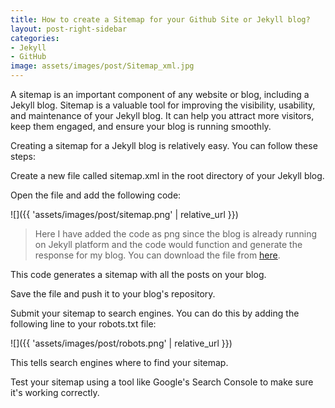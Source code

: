 ```yaml
---
title: How to create a Sitemap for your Github Site or Jekyll blog?
layout: post-right-sidebar
categories:
- Jekyll
- GitHub
image: assets/images/post/Sitemap_xml.jpg
---
```


A sitemap is an important component of any website or blog, including a Jekyll blog.  Sitemap is a valuable tool for improving the visibility, usability, and maintenance of your Jekyll blog. It can help you attract more visitors, keep them engaged, and ensure your blog is running smoothly.

Creating a sitemap for a Jekyll blog is relatively easy. You can follow these steps:

Create a new file called sitemap.xml in the root directory of your Jekyll blog.

Open the file and add the following code:

![]({{ 'assets/images/post/sitemap.png' | relative_url }})

> Here I have added the code as png since the blog is already running on Jekyll platform and the code would function and generate the response for my blog. You can download the file from [here](http://akhilgeorge.com/assets/Files/sitemap_code.txt).

This code generates a sitemap with all the posts on your blog.

Save the file and push it to your blog's repository.

Submit your sitemap to search engines. You can do this by adding the following line to your robots.txt file:

![]({{ 'assets/images/post/robots.png' | relative_url }})

This tells search engines where to find your sitemap.

Test your sitemap using a tool like Google's Search Console to make sure it's working correctly.
